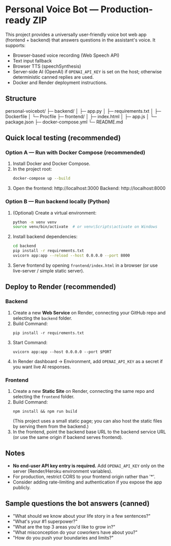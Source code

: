 # Personal Voice Bot — Production-ready ZIP

This project provides a universally user-friendly voice bot web app (frontend + backend) that answers questions in the assistant's voice. It supports:
- Browser-based voice recording (Web Speech API)
- Text input fallback
- Browser TTS (speechSynthesis)
- Server-side AI (OpenAI) if `OPENAI_API_KEY` is set on the host; otherwise deterministic canned replies are used.
- Docker and Render deployment instructions.

## Structure
personal-voicebot/
├─ backend/
│  ├─ app.py
│  ├─ requirements.txt
│  ├─ Dockerfile
│  └─ Procfile
├─ frontend/
│  ├─ index.html
│  ├─ app.js
│  └─ package.json
├─ docker-compose.yml
└─ README.md

## Quick local testing (recommended)
### Option A — Run with Docker Compose (recommended)
1. Install Docker and Docker Compose.
2. In the project root:
   ```bash
   docker-compose up --build
   ```
3. Open the frontend: http://localhost:3000
   Backend: http://localhost:8000

### Option B — Run backend locally (Python)
1. (Optional) Create a virtual environment:
   ```bash
   python -m venv venv
   source venv/bin/activate  # or venv\Scripts\activate on Windows
   ```
2. Install backend dependencies:
   ```bash
   cd backend
   pip install -r requirements.txt
   uvicorn app:app --reload --host 0.0.0.0 --port 8000
   ```
3. Serve frontend by opening `frontend/index.html` in a browser (or use live-server / simple static server).

## Deploy to Render (recommended)
### Backend
1. Create a new **Web Service** on Render, connecting your GitHub repo and selecting the `backend` folder.
2. Build Command:
   ```
   pip install -r requirements.txt
   ```
3. Start Command:
   ```
   uvicorn app:app --host 0.0.0.0 --port $PORT
   ```
4. In Render dashboard -> Environment, add `OPENAI_API_KEY` as a secret if you want live AI responses.

### Frontend
1. Create a new **Static Site** on Render, connecting the same repo and selecting the `frontend` folder.
2. Build Command:
   ```
   npm install && npm run build
   ```
   (This project uses a small static page; you can also host the static files by serving them from the backend.)
3. In the frontend, point the backend base URL to the backend service URL (or use the same origin if backend serves frontend).

## Notes
- **No end-user API key entry is required.** Add `OPENAI_API_KEY` only on the server (Render/Heroku environment variables).
- For production, restrict CORS to your frontend origin rather than '*'.
- Consider adding rate-limiting and authentication if you expose the app publicly.

## Sample questions the bot answers (canned)
- "What should we know about your life story in a few sentences?"
- "What's your #1 superpower?"
- "What are the top 3 areas you'd like to grow in?"
- "What misconception do your coworkers have about you?"
- "How do you push your boundaries and limits?"

